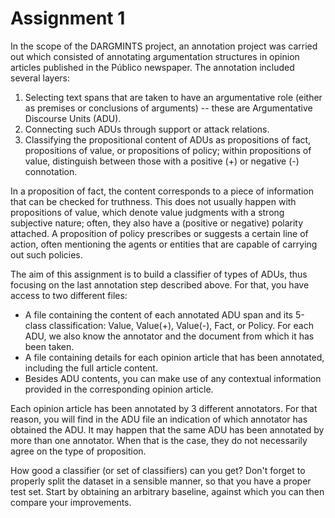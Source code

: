 # Assignment 1

In the scope of the DARGMINTS project, an annotation project was carried out which consisted of annotating argumentation structures in opinion articles published in the Público newspaper. The annotation included several layers:

1. Selecting text spans that are taken to have an argumentative role (either as premises or conclusions of arguments) -- these are Argumentative Discourse Units (ADU).
2. Connecting such ADUs through support or attack relations.
3. Classifying the propositional content of ADUs as propositions of fact, propositions of value, or propositions of policy; within propositions of value, distinguish between those with a positive (+) or negative (-) connotation.

In a proposition of fact, the content corresponds to a piece of information that can be checked for truthness. This does not usually happen with propositions of value, which denote value judgments with a strong subjective nature; often, they also have a (positive or negative) polarity attached. A proposition of policy prescribes or suggests a certain line of action, often mentioning the agents or entities that are capable of carrying out such policies.

The aim of this assignment is to build a classifier of types of ADUs, thus focusing on the last annotation step described above. For that, you have access to two different files:

- A file containing the content of each annotated ADU span and its 5-class classification: Value, Value(+), Value(-), Fact, or Policy. For each ADU, we also know the annotator and the document from which it has been taken.
- A file containing details for each opinion article that has been annotated, including the full article content.
- Besides ADU contents, you can make use of any contextual information provided in the corresponding opinion article.

Each opinion article has been annotated by 3 different annotators. For that reason, you will find in the ADU file an indication of which annotator has obtained the ADU. It may happen that the same ADU has been annotated by more than one annotator. When that is the case, they do not necessarily agree on the type of proposition.

How good a classifier (or set of classifiers) can you get? Don't forget to properly split the dataset in a sensible manner, so that you have a proper test set. Start by obtaining an arbitrary baseline, against which you can then compare your improvements.